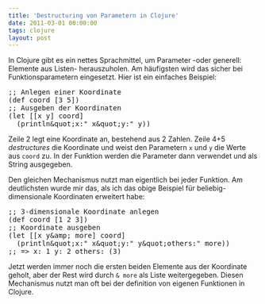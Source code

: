 ```yaml
---
title: 'Destructuring von Parametern in Clojure'
date: 2011-03-01 00:00:00 
tags: clojure
layout: post
---
```

<p>In Clojure gibt es ein nettes Sprachmittel, um Parameter -oder generell: Elemente aus Listen- herauszuholen. Am häufigsten wird das sicher bei Funktionsparametern eingesetzt. Hier ist ein einfaches Beispiel:</p>

<pre>
;; Anlegen einer Koordinate
(def coord [3 5])
;; Ausgeben der Koordinaten
(let [[x y] coord]
  (println&amp;quot;x:&quot; x&amp;quot;y:&quot; y))
</pre>

<p>Zeile 2 legt eine Koordinate an, bestehend aus 2 Zahlen. Zeile 4+5 <em>destructures</em> die Koordinate und weist den Parametern <code>x</code> und <code>y</code> die Werte aus <code>coord</code> zu. In der Funktion werden die Parameter dann verwendet und als String ausgegeben.</p>

<p>Den gleichen Mechanismus nutzt man eigentlich bei jeder Funktion. Am deutlichsten wurde mir das, als ich das obige Beispiel für beliebig-dimensionale Koordinaten erweitert habe:</p>

<pre>
;; 3-dimensionale Koordinate anlegen
(def coord [1 2 3])
;; Koordinate ausgeben
(let [[x y&amp;amp; more] coord]
  (println&amp;quot;x:&quot; x&amp;quot;y:&quot; y&amp;quot;others:&quot; more))
;; =&gt; x: 1 y: 2 others: (3)
</pre>

<p>Jetzt werden immer noch die ersten beiden Elemente aus der Koordinate geholt, aber der Rest wird durch <code>&amp; more</code> als Liste weitergegeben. Diesen Mechanismus nutzt man oft bei der definition von eigenen Funktionen in Clojure.</p>
